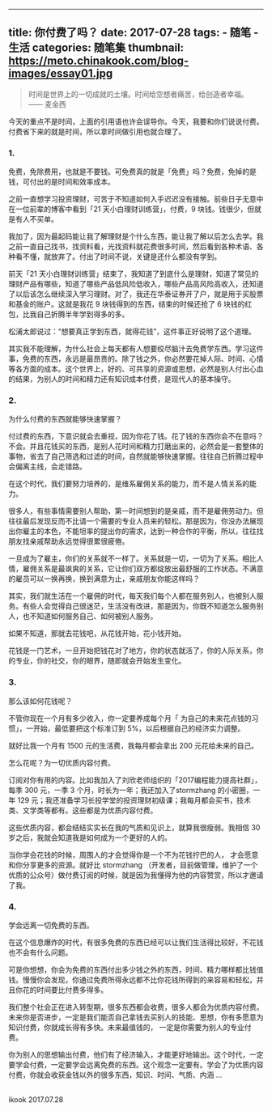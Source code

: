 
---
title: 你付费了吗？
date: 2017-07-28
tags:
    - 随笔
    - 生活
categories: 随笔集
thumbnail: https://meto.chinakook.com/blog-images/essay01.jpg
---

> 时间是世界上的一切成就的土壤。时间给空想者痛苦，给创造者幸福。  —— 麦金西

<!--more-->

今天的重点不是时间，上面的引用语也许会误导你。今天，我要和你们说说付费。付费省下来的就是时间，所以拿时间做引用也就合理了。

### 1.
免费，免除费用，也就是不要钱。可免费真的就是「免费」吗？免费，免掉的是钱，可付出的是时间和效率成本。

之前一直想学习投资理财，可苦于不知道如何入手迟迟没有接触。前些日子无意中在一位前辈的博客中看到「21 天小白理财训练营」，付费，9 块钱。钱很少，但就是有人不买单。

我加了，因为最起码能让我了解理财是个什么东西，能让我了解以后怎么去学。我之前一直自己找书，找资料看，光找资料就花费很多时间，然后看到各种术语、各种看不懂，就放弃了。付出了时间不说，关键是还什么都没有学到。

前天「21 天小白理财训练营」结束了，我知道了到底什么是理财，知道了常见的理财产品有哪些，知道了哪些产品低风险低收入，哪些产品高风险高收入，还知道了以后该怎么继续深入学习理财。对了，我还在华泰证券开了户，就是用于买股票和基金的账户。这就是我花 9 块钱得到的东西，结束的时候还抢了 6 块钱的红包，比我自己折腾半年学到得多的多。

松浦太郎说过：“想要真正学到东西，就得花钱”，这件事正好说明了这个道理。

其实我不能理解，为什么社会上每天都有人想要绞尽脑汁去免费学东西。学习这件事，免费的东西，永远是最昂贵的。除了钱之外，你必然要花掉人际、时间、心情等各方面的成本。这个世界上，好的、可共享的资源或思想，必然是别人付出心血的结果，为别人的时间和精力还有知识成本付费，是现代人的基本操守。

### 2.
为什么付费的东西就能够快速掌握？

付过费的东西，下意识就会去重视，因为你花了钱。花了钱的东西你会不在意吗？不会。并且花钱买的东西，是别人花时间和精力打磨出来的，必然会是一套整体的事物，省去了自己筛选和过滤的时间，自然就能够快速掌握。往往自己折腾过程中会偏离主线，会走错路。

在这个时代，我们要努力培养的，是维系雇佣关系的能力，而不是人情关系的能力。

很多人，有些事情需要别人帮助，第一时间想到的是亲戚，而不是雇佣劳动力。但往往最后发现反而不比请一个需要的专业人员来的轻松。那是因为，你没办法展现出你雇主的本色，不能坦率的提出你的需求，达到一种合作的平衡，所以，往往找朋友找亲戚帮助永远觉得很累很疲倦。

一旦成为了雇主，你们的关系就不一样了。关系就是一切，一切为了关系。相比人情，雇佣关系是最飒爽的关系，它让你们双方都绽放出最舒服的工作状态。不满意的雇员可以一换再换，换到满意为止，亲戚朋友你能这样吗？

其实，我们就生活在一个雇佣的时代，每天我们每个人都在服务别人，也被别人服务。有些人会觉得自己很迷茫，生活没有改进，那是因为，你既不知道怎么服务别人，也不知道如何服务自己、如何被别人服务。

如果不知道，那就去花钱吧，从花钱开始，花小钱开始。

花钱是一门艺术，一旦开始把钱花对了地方，你的状态就活了，你的人际关系，你的专业，你的社交，你的眼界，随即就会开始发生变化。

### 3.   
那么该如何花钱呢？

不管你现在一个月有多少收入，你一定要养成每个月「 为自己的未来花点钱的习惯」，一开始，最低要把这个标准订到 5%，以后根据自己的经济实力调整。

就好比我一个月有 1500 元的生活费，我每月都会拿出 200 元花给未来的自己。

怎么花呢？为一切优质内容付费。

订阅对你有用的内容。比如我加入了刘欣老师组织的「2017编程能力提高社群」，每季 300 元，一季 3 个月，时长为一年；我还加入了stormzhang 的小密圈，一年 129 元；我还准备学习长投学堂的投资理财初级课；我每月都会买书，技术类、文学类等都有。这些都是为优质内容付费。

这些优质内容，都会结结实实长在我的气质和见识上，就算我很瘦弱。我相信 30 岁之后，我就会知道我是如何成为一个更好的人的。

当你学会花钱的时候，周围人的才会觉得你是一个不为花钱拧巴的人， 才会愿意和你分享更多的资源。就好比 stormzhang （开发者，目前做管理，维护了一个优质的公众号）做付费订阅的时候，就是因为我懂得为他的内容赞赏，所以才邀请了我。

### 4.
学会远离一切免费的东西。

在这个信息爆炸的时代，有很多免费的东西已经可以让我们生活得比较好，不花钱也不会有什么问题。

可是你想想，你会为免费的东西付出多少钱之外的东西，时间、精力哪样都比钱值钱。慢慢你会发现，你通过免费所得永远都不比你花钱所得到的来容易和轻松，并且你花的时间要比付费多得多。

我们整个社会正在进入转型期，很多东西都会收费，很多人都会为优质内容付费。未来你是否进步，一定是我们能否自己拿钱去买别人的技能、思想，你有多愿意为知识付费，你就成长得有多快。未来最值钱的， 一定是你需要为别人的专业付费。

你为别人的思想输出付费，他们有了经济输入，才能更好地输出。这个时代，一定要学会付费，一定要学会远离免费的东西。这个观念一定要有。学会了为优质内容付费，你就会收获金钱以外的很多东西，知识、时间、气质、内涵 ...


<br>ikook
2017.07.28
